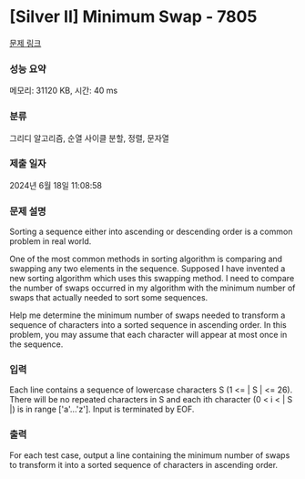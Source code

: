 # [Silver II] Minimum Swap - 7805 

[문제 링크](https://www.acmicpc.net/problem/7805) 

### 성능 요약

메모리: 31120 KB, 시간: 40 ms

### 분류

그리디 알고리즘, 순열 사이클 분할, 정렬, 문자열

### 제출 일자

2024년 6월 18일 11:08:58

### 문제 설명

<p>Sorting a sequence either into ascending or descending order is a common problem in real world.</p>

<p>One of the most common methods in sorting algorithm is comparing and swapping any two elements in the sequence. Supposed I have invented a new sorting algorithm which uses this swapping method. I need to compare the number of swaps occurred in my algorithm with the minimum number of swaps that actually needed to sort some sequences.</p>

<p>Help me determine the minimum number of swaps needed to transform a sequence of characters into a sorted sequence in ascending order. In this problem, you may assume that each character will appear at most once in the sequence.</p>

### 입력 

 <p>Each line contains a sequence of lowercase characters S (1 <= | S | <= 26). There will be no repeated characters in S and each ith character (0 < i < | S |) is in range ['a'...'z']. Input is terminated by EOF.</p>

<p> </p>

### 출력 

 <p>For each test case, output a line containing the minimum number of swaps to transform it into a sorted sequence of characters in ascending order.</p>

<p> </p>

